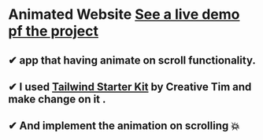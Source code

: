 # Animated  Website [See a live demo pf the project](https://ahmed-roshdy-1.github.io/Animated-Website/)
## ✔ app that having animate on scroll functionality.
## ✔ I used [Tailwind Starter Kit](https://www.creative-tim.com/learning-lab/tailwind-starter-kit/presentation) by Creative Tim and make change on it .
## ✔ And implement the animation on scrolling 💥
